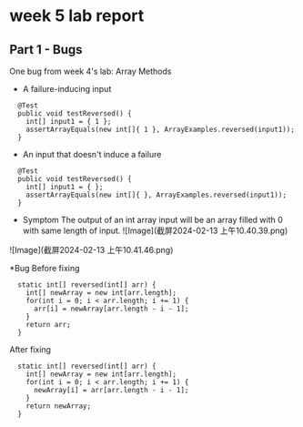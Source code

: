 # week 5 lab report
## Part 1 - Bugs
One bug from week 4's lab: Array Methods
* A failure-inducing input
```
  @Test
  public void testReversed() {
    int[] input1 = { 1 };
    assertArrayEquals(new int[]{ 1 }, ArrayExamples.reversed(input1));
  }
```
* An input that doesn't induce a failure
```
  @Test
  public void testReversed() {
    int[] input1 = { };
    assertArrayEquals(new int[]{ }, ArrayExamples.reversed(input1));
  }
```
* Symptom
The output of an int array input will be an array filled with 0 with same length of input. 
![Image](截屏2024-02-13 上午10.40.39.png)

![Image](截屏2024-02-13 上午10.41.46.png)

*Bug
Before fixing
```
  static int[] reversed(int[] arr) {
    int[] newArray = new int[arr.length];
    for(int i = 0; i < arr.length; i += 1) {
      arr[i] = newArray[arr.length - i - 1];
    }
    return arr;
  }
```
After fixing 
```
  static int[] reversed(int[] arr) {
    int[] newArray = new int[arr.length];
    for(int i = 0; i < arr.length; i += 1) {
      newArray[i] = arr[arr.length - i - 1];
    }
    return newArray;
  }
```

